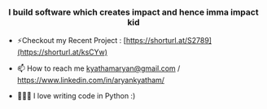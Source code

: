 <h3 align="center">I build software which creates impact and hence imma impact kid</h3>

- ⚡Checkout my Recent Project : [https://shorturl.at/S2789](https://shorturl.at/ksCYw)
    
- 📫 How to reach me [kyathamaryan@gmail.com](kyathamaryan@gmail.com) / https://www.linkedin.com/in/aryankyatham/

- 🧑🏽‍💻 I love writing code in Python :)

          

